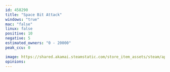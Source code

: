 ```yaml
---
id: 458290
title: "Space Bit Attack"
windows: "true"
mac: "false"
linux: false
positive: 10
negative: 5
estimated_owners: "0 - 20000"
peak_ccu: 0

image: https://shared.akamai.steamstatic.com/store_item_assets/steam/apps/458290/header.jpg?t=1461048372
opinions:
---
```

